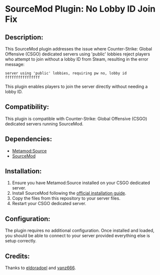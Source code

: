 # SourceMod Plugin: No Lobby ID Join Fix

## Description:
This SourceMod plugin addresses the issue where Counter-Strike: Global Offensive (CSGO) dedicated servers using 'public' lobbies reject players who attempt to join without a lobby ID from Steam, resulting in the error message: 

```
server using 'public' lobbies, requiring pw no, lobby id ffffffffffffffff 
```

This plugin enables players to join the server directly without needing a lobby ID.

## Compatibility:
This plugin is compatible with Counter-Strike: Global Offensive (CSGO) dedicated servers running SourceMod.

## Dependencies:
- [Metamod:Source](https://www.sourcemm.net/downloads.php)
- [SourceMod](https://www.sourcemod.net/downloads.php)

## Installation:
1. Ensure you have Metamod:Source installed on your CSGO dedicated server.
2. Install SourceMod following the [official installation guide](https://wiki.alliedmods.net/Installing_SourceMod).
3. Copy the files from this repository to your server files.
4. Restart your CSGO dedicated server.

## Configuration:
The plugin requires no additional configuration. Once installed and loaded, you should be able to connect to your server provided everything else is setup correctly.

## Credits:
Thanks to [eldoradoel](https://github.com/eldoradoel) and [vanz666](https://github.com/vanz666). 
